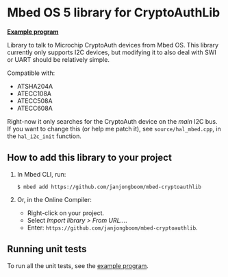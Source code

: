 # Mbed OS 5 library for CryptoAuthLib

**[Example program](https://github.com/janjongboom/mbed-os-example-cryptoauthlib)**

Library to talk to Microchip CryptoAuth devices from Mbed OS. This library currently only supports I2C devices, but modifying it to also deal with SWI or UART should be relatively simple.

Compatible with:

* ATSHA204A
* ATECC108A
* ATECC508A
* ATECC608A

Right-now it only searches for the CryptoAuth device on the *main* I2C bus. If you want to change this (or help me patch it), see `source/hal_mbed.cpp`, in the `hal_i2c_init` function.

## How to add this library to your project

1. In Mbed CLI, run:

    ```
    $ mbed add https://github.com/janjongboom/mbed-cryptoauthlib
    ```

1. Or, in the Online Compiler:
    * Right-click on your project.
    * Select *Import library > From URL...*.
    * Enter: `https://github.com/janjongboom/mbed-cryptoauthlib`.

## Running unit tests

To run all the unit tests, see the [example program](https://github.com/janjongboom/mbed-os-example-cryptoauthlib).
